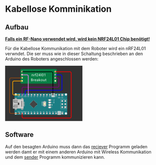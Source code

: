 # Kabellose Komminikation
## Aufbau
<ins>__Falls ein RF-Nano verwendet wird, wird kein NRF24L01 Chip benötigt!__</ins>

Für die Kabellose Kommunikation mit dem Roboter wird ein nRF24L01 verwndet. Die ser muss wie in dieser Schaltung beschrieben an den Arduino des Roboters angeschlossen werden:

<img src="NRF24L01-Schaltung.png" alt="Schaltung" width="50%"/>

## Software
Auf den besagten Arduino muss dann das [reciever](reciever/README.md) Programm geladen werden damt er mit einem anderen Arduino mit Wireless Kommunikation und dem [sender](sender/README.md) Programm kommunizieren kann.